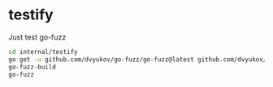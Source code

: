 # testify

Just test go-fuzz

```bash
cd internal/testify
go get -u github.com/dvyukov/go-fuzz/go-fuzz@latest github.com/dvyukov/go-fuzz/go-fuzz-build@latest
go-fuzz-build
go-fuzz
```

